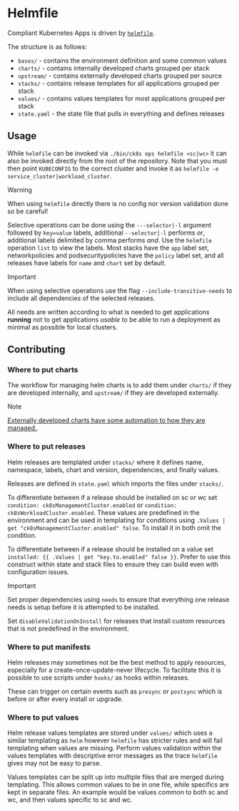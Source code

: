 # Helmfile

Compliant Kubernetes Apps is driven by [`helmfile`](https://github.com/helmfile/helmfile).

The structure is as follows:

- `bases/` - contains the environment definition and some common values
- `charts/` - contains internally developed charts grouped per stack
- `upstream/` - contains externally developed charts grouped per source
- `stacks/` - contains release templates for all applications grouped per stack
- `values/` - contains values templates for most applications grouped per stack
- `state.yaml` - the state file that pulls in everything and defines releases

## Usage

While `helmfile` can be invoked via `./bin/ck8s ops helmfile <sc|wc>` it can also be invoked directly from the root of the repository.
Note that you must then point `KUBECONFIG` to the correct cluster and invoke it as `helmfile -e service_cluster|workload_cluster`.

> [!warning]
> When using `helmfile` directly there is no config nor version validation done so be careful!

Selective operations can be done using the `---selector|-l` argument followed by `key=value` labels, additional `--selector|-l` performs _or_, additional labels delimited by comma performs _and_.
Use the `helmfile` operation `list` to view the labels.
Most stacks have the `app` label set, networkpolicies and podsecuritypolicies have the `policy` label set, and all releases have labels for `name` and `chart` set by default.

> [!important]
> When using selective operations use the flag `--include-transitive-needs` to include all dependencies of the selected releases.

All needs are written according to what is needed to get applications **running** not to get applications _usable_ to be able to run a deployment as minimal as possible for local clusters.

## Contributing

### Where to put charts

The workflow for managing helm charts is to add them under `charts/` if they are developed internally, and `upstream/` if they are developed externally.

> [!note]
> [Externally developed charts have some automation to how they are managed.](upstream/).

### Where to put releases

Helm releases are templated under `stacks/` where it defines name, namespace, labels, chart and version, dependencies, and finally values.

Releases are defined in `state.yaml` which imports the files under `stacks/`.

To differentiate between if a release should be installed on sc or wc set `condition: ck8sManagementCluster.enabled` or `condition: ck8sWorkloadCluster.enabled`.
These values are predefined in the environment and can be used in templating for conditions using `.Values | get "ck8sManagementCluster.enabled" false`.
To install it in both omit the condition.

To differentiate between if a release should be installed on a value set `installed: {{ .Values | get "key.to.enabled" false }}`.
Prefer to use this construct within state and stack files to ensure they can build even with configuration issues.

> [!important]
> Set proper dependencies using `needs` to ensure that everything one release needs is setup before it is attempted to be installed.
>
> Set `disableValidationOnInstall` for releases that install custom resources that is not predefined in the environment.

### Where to put manifests

Helm releases may sometimes not be the best method to apply resources, especially for a create-once-update-never lifecycle.
To facilitate this it is possible to use scripts under `hooks/` as hooks within releases.

These can trigger on certain events such as `presync` or `postsync` which is before or after every install or upgrade.

### Where to put values

Helm release values templates are stored under `values/` which uses a similar templating as `helm` however `helmfile` has stricter rules and will fail templating when values are missing.
Perform values validation within the values templates with descriptive error messages as the trace `helmfile` gives may not be easy to parse.

Values templates can be split up into multiple files that are merged during templating.
This allows common values to be in one file, while specifics are kept in separate files.
An example would be values common to both sc and wc, and then values specific to sc and wc.
